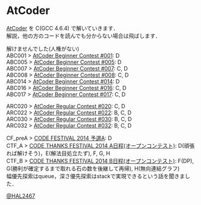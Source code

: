AtCoder
=
[AtCoder][2] を C(GCC 4.6.4) で解いていきます．  
解説，他の方のコードを読んでも分からない場合は飛ばします．

解けませんでした(人権がない)  
ABC001 > [AtCoder Beginner Contest #001][3]: D  
ABC005 > [AtCoder Beginner Contest #005][4]: D  
ABC007 > [AtCoder Beginner Contest #007][5]: C, D  
ABC008 > [AtCoder Beginner Contest #008][6]: C, D  
ABC014 > [AtCoder Beginner Contest #014][7]: D  
ABC016 > [AtCoder Beginner Contest #016][8]: C, D  
ABC017 > [AtCoder Beginner Contest #017][16]: C, D  

ARC020 > [AtCoder Regular Contest #020][9]: C, D  
ARC022 > [AtCoder Regular Contest #022][10]: B, C, D  
ARC030 > [AtCoder Regular Contest #030][11]: B, C, D  
ARC032 > [AtCoder Regular Contest #032][15]: B, C, D  

CF_preA > [CODE FESTIVAL 2014 予選A][12]: D  
CTF_A > [CODE THANKS FESTIVAL 2014 A日程(オープンコンテスト)][13]: D(頑張れば解けそう)，E(解法目処立たず), F, G, H  
CTF_B > [CODE THANKS FESTIVAL 2014 B日程(オープンコンテスト)][14]: F(DP), G(勝利が確定するまで取れる石の数を後継して再帰), H(無向連結グラフ)  
幅優先探索はqueue，深さ優先探索はstackで実現できるという話を聞きました．


[@HAL2467][1]

[1]: https://twitter.com/HAL2467 "@HAL2467"
[2]: http://atcoder.jp/ "AtCoder"

[3]: http://abc001.contest.atcoder.jp/ "AtCoder Beginner Contest #001"
[4]: http://abc005.contest.atcoder.jp/ "AtCoder Beginner Contest #005"
[5]: http://abc007.contest.atcoder.jp/ "AtCoder Beginner Contest #007"
[6]: http://abc008.contest.atcoder.jp/ "AtCoder Beginner Contest #008"
[7]: http://abc014.contest.atcoder.jp/ "AtCoder Beginner Contest #014"
[8]: http://abc016.contest.atcoder.jp/ "AtCoder Beginner Contest #016"
[9]: http://arc020.contest.atcoder.jp/ "AtCoder Regular Contest #020"
[10]: http://arc022.contest.atcoder.jp/ "AtCoder Regular Contest #022"
[11]: http://arc030.contest.atcoder.jp/ "AtCoder Regular Contest #030"
[12]: http://code-festival-2014-quala.contest.atcoder.jp/ "CODE FESTIVAL 2014 予選A"
[13]: http://code-thanks-festival-2014-a-open.contest.atcoder.jp/ "CODE THANKS FESTIVAL 2014 A日程(オープンコンテスト)"
[14]: http://code-thanks-festival-2014-b-open.contest.atcoder.jp/ "CODE THANKS FESTIVAL 2014 B日程(オープンコンテスト)"

[15]: http://arc032.contest.atcoder.jp/ "AtCoder Regular Contest #032"
[16]: http://abc017.contest.atcoder.jp/ "AtCoder Beginner Contest #017"
